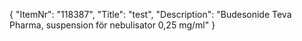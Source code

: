 {
  "ItemNr": "118387",
  "Title": "test",
  "Description": "Budesonide Teva Pharma, suspension för nebulisator 0,25 mg/ml"
}